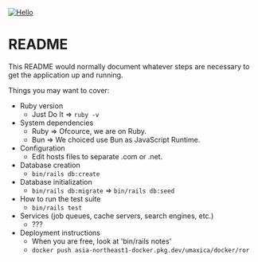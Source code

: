 [![Hello](https://github.com/seahal/demo-application-ror/actions/workflows/example.yaml/badge.svg)](https://github.com/seahal/demo-application-ror/actions/workflows/example.yaml)
# README

This README would normally document whatever steps are necessary to get the
application up and running.

Things you may want to cover:

* Ruby version
    - Just Do It => `ruby -v`
* System dependencies
    - Ruby => Ofcource, we are on Ruby.
    - Bun => We choiced use Bun as JavaScript Runtime.
* Configuration
    - Edit hosts files to separate .com or .net.
* Database creation
    - `bin/rails db:create`
* Database initialization
    - `bin/rails db:migrate` => `bin/rails db:seed`
* How to run the test suite
    - `bin/rails test`
* Services (job queues, cache servers, search engines, etc.)
    - ???
* Deployment instructions
    - When you are free, look at 'bin/rails notes'
    - `docker push asia-northeast1-docker.pkg.dev/umaxica/docker/ror`

